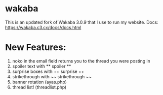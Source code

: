 # wakaba
This is an updated fork of Wakaba 3.0.9 that I use to run my website.
Docs:
https://wakaba.c3.cx/docs/docs.html

# New Features:
1. noko in the email field returns you to the thread you were posting in
2. spoiler text with ** spoiler **
3. surprise boxes with ++ surprise ++
4. strikethrough with ~~ strikethrough ~~
5. banner rotation (ayas.php)
6. thread list! (threadlist.php)
